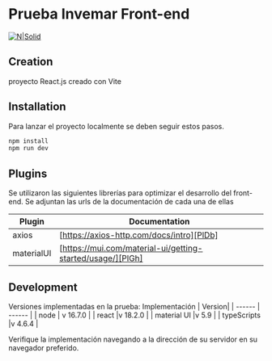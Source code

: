 # Prueba Invemar Front-end


[![N|Solid](https://camo.githubusercontent.com/4b7b4b61346902ad6fcfc2d7aa4da49a6ef6bcaaf24d1bfc93dd02c4b1fd5904/68747470733a2f2f63646e2e69636f6e73636f75742e636f6d2f69636f6e2f667265652f706e672d3235362f72656163742d322d3435383137352e706e67)](https://nodesource.com/products/nsolid)
## Creation
proyecto React.js creado con Vite
## Installation
Para lanzar el proyecto localmente se deben seguir estos pasos.
```sh
npm install
npm run dev
```
## Plugins
Se utilizaron las siguientes librerías  para optimizar el desarrollo del front-end.
Se adjuntan las urls de la documentación de cada una de ellas

| Plugin | Documentation |
| ------ | ------ |
| axios | [https://axios-http.com/docs/intro][PlDb] |
| materialUI | [https://mui.com/material-ui/getting-started/usage/][PlGh] |

## Development
Versiones implementadas en la prueba:
 Implementación | Version|
| ------ | ------ |
| node | v 16.7.0 |
| react |v 18.2.0 |
| material UI |v 5.9 |
| typeScripts |v 4.6.4 |
 


Verifique la implementación navegando a la dirección de su servidor en
su navegador preferido.
